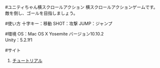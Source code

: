 #ユニティちゃん横スクロールアクション
横スクロールアクションゲームです。
敵を倒し、ゴールを目指しましょう。  

#使い方
十字キー：移動
SHOT：攻撃
JUMP：ジャンプ

#環境
OS：Mac OS X Yosemite バージョン10.10.2  
Unity：5.2.1f1  

#サイト

1. [チュートリアル](http://hiyotama.hatenablog.com/entry/2015/06/12/153523 "DRIVING GO!GO!")
